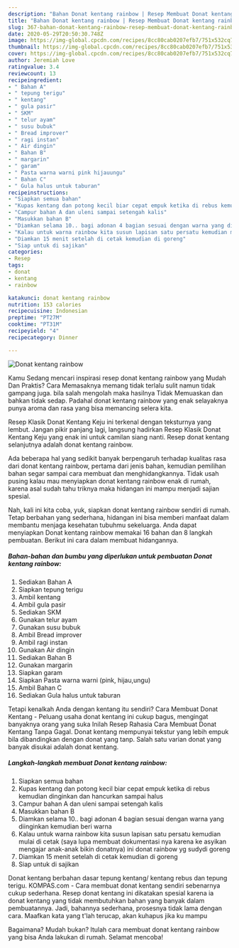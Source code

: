 ```yaml
---
description: "Bahan Donat kentang rainbow | Resep Membuat Donat kentang rainbow Yang Sedap"
title: "Bahan Donat kentang rainbow | Resep Membuat Donat kentang rainbow Yang Sedap"
slug: 367-bahan-donat-kentang-rainbow-resep-membuat-donat-kentang-rainbow-yang-sedap
date: 2020-05-29T20:50:30.748Z
image: https://img-global.cpcdn.com/recipes/8cc80cab0207efb7/751x532cq70/donat-kentang-rainbow-foto-resep-utama.jpg
thumbnail: https://img-global.cpcdn.com/recipes/8cc80cab0207efb7/751x532cq70/donat-kentang-rainbow-foto-resep-utama.jpg
cover: https://img-global.cpcdn.com/recipes/8cc80cab0207efb7/751x532cq70/donat-kentang-rainbow-foto-resep-utama.jpg
author: Jeremiah Love
ratingvalue: 3.4
reviewcount: 13
recipeingredient:
- " Bahan A"
- " tepung terigu"
- " kentang"
- " gula pasir"
- " SKM"
- " telur ayam"
- " susu bubuk"
- " Bread improver"
- " ragi instan"
- " Air dingin"
- " Bahan B"
- " margarin"
- " garam"
- " Pasta warna warni pink hijauungu"
- " Bahan C"
- " Gula halus untuk taburan"
recipeinstructions:
- "Siapkan semua bahan"
- "Kupas kentang dan potong kecil biar cepat empuk ketika di rebus kemudian dinginkan dan hancurkan sampai halus"
- "Campur bahan A dan uleni sampai setengah kalis"
- "Masukkan bahan B"
- "Diamkan selama 10.. bagi adonan 4 bagian sesuai dengan warna yang diinginkan kemudian beri warna"
- "Kalau untuk warna rainbow kita susun lapisan satu persatu kemudian mulai di cetak (saya lupa membuat dokumentasi nya karena ke asyikan mengajar anak-anak bikin donatnya) ini donat rainbow yg sudydi goreng"
- "Diamkan 15 menit setelah di cetak kemudian di goreng"
- "Siap untuk di sajikan"
categories:
- Resep
tags:
- donat
- kentang
- rainbow

katakunci: donat kentang rainbow 
nutrition: 153 calories
recipecuisine: Indonesian
preptime: "PT27M"
cooktime: "PT31M"
recipeyield: "4"
recipecategory: Dinner

---
```



![Donat kentang rainbow](https://img-global.cpcdn.com/recipes/8cc80cab0207efb7/751x532cq70/donat-kentang-rainbow-foto-resep-utama.jpg)

Kamu Sedang mencari inspirasi resep donat kentang rainbow yang Mudah Dan Praktis? Cara Memasaknya memang tidak terlalu sulit namun tidak gampang juga. bila salah mengolah maka hasilnya Tidak Memuaskan dan bahkan tidak sedap. Padahal donat kentang rainbow yang enak selayaknya punya aroma dan rasa yang bisa memancing selera kita.

Resep Klasik Donat Kentang Keju ini terkenal dengan teksturnya yang lembut. Jangan pikir panjang lagi, langsung hadirkan Resep Klasik Donat Kentang Keju yang enak ini untuk camilan siang nanti. Resep donat kentang selanjutnya adalah donat kentang rainbow.

Ada beberapa hal yang sedikit banyak berpengaruh terhadap kualitas rasa dari donat kentang rainbow, pertama dari jenis bahan, kemudian pemilihan bahan segar sampai cara membuat dan menghidangkannya. Tidak usah pusing kalau mau menyiapkan donat kentang rainbow enak di rumah, karena asal sudah tahu triknya maka hidangan ini mampu menjadi sajian spesial.


Nah, kali ini kita coba, yuk, siapkan donat kentang rainbow sendiri di rumah. Tetap berbahan yang sederhana, hidangan ini bisa memberi manfaat dalam membantu menjaga kesehatan tubuhmu sekeluarga. Anda dapat menyiapkan Donat kentang rainbow memakai 16 bahan dan 8 langkah pembuatan. Berikut ini cara dalam membuat hidangannya.

<!--inarticleads1-->

##### Bahan-bahan dan bumbu yang diperlukan untuk pembuatan Donat kentang rainbow:

1. Sediakan  Bahan A
1. Siapkan  tepung terigu
1. Ambil  kentang
1. Ambil  gula pasir
1. Sediakan  SKM
1. Gunakan  telur ayam
1. Gunakan  susu bubuk
1. Ambil  Bread improver
1. Ambil  ragi instan
1. Gunakan  Air dingin
1. Sediakan  Bahan B
1. Gunakan  margarin
1. Siapkan  garam
1. Siapkan  Pasta warna warni (pink, hijau,ungu)
1. Ambil  Bahan C
1. Sediakan  Gula halus untuk taburan


Tetapi kenalkah Anda dengan kentang itu sendiri? Cara Membuat Donat Kentang - Peluang usaha donat kentang ini cukup bagus, mengingat banyaknya orang yang suka Inilah Resep Rahasia Cara Membuat Donat Kentang Tanpa Gagal. Donat kentang mempunyai tekstur yang lebih empuk bila dibandingkan dengan donat yang tanp. Salah satu varian donat yang banyak disukai adalah donat kentang. 

<!--inarticleads2-->

##### Langkah-langkah membuat Donat kentang rainbow:

1. Siapkan semua bahan
1. Kupas kentang dan potong kecil biar cepat empuk ketika di rebus kemudian dinginkan dan hancurkan sampai halus
1. Campur bahan A dan uleni sampai setengah kalis
1. Masukkan bahan B
1. Diamkan selama 10.. bagi adonan 4 bagian sesuai dengan warna yang diinginkan kemudian beri warna
1. Kalau untuk warna rainbow kita susun lapisan satu persatu kemudian mulai di cetak (saya lupa membuat dokumentasi nya karena ke asyikan mengajar anak-anak bikin donatnya) ini donat rainbow yg sudydi goreng
1. Diamkan 15 menit setelah di cetak kemudian di goreng
1. Siap untuk di sajikan


Donat kentang berbahan dasar tepung kentang/ kentang rebus dan tepung terigu. KOMPAS.com - Cara membuat donat kentang sendiri sebenarnya cukup sederhana. Resep donat kentang ini dikatakan spesial karena ia donat kentang yang tidak membutuhkan bahan yang banyak dalam pembuatannya. Jadi, bahannya sederhana, prosesnya tidak lama dengan cara. Maafkan kata yang t&#39;lah terucap, akan kuhapus jika ku mampu 

Bagaimana? Mudah bukan? Itulah cara membuat donat kentang rainbow yang bisa Anda lakukan di rumah. Selamat mencoba!

